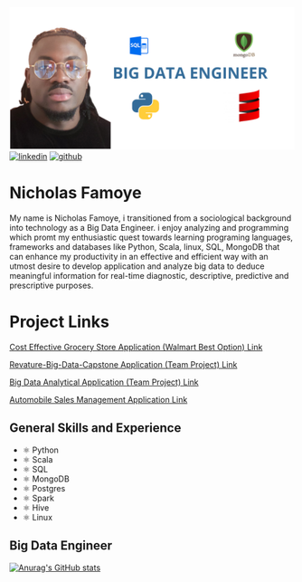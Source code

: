 ![Big Data Engineer](https://github.com/NickFamoye/NickFamoye/blob/main/Blue%20and%20yellow%20simple%20digital%20marketing%20banner%20(1).png)
[<img src='https://cdn.jsdelivr.net/npm/simple-icons@3.0.1/icons/linkedin.svg' alt='linkedin' height='40'>](https://www.linkedin.com/in/nicholas-famoye/)
[<img src='https://cdn.jsdelivr.net/npm/simple-icons@3.0.1/icons/github.svg' alt='github' height='40'>](https://github.com/NickFamoye)  

# Nicholas Famoye
My name is Nicholas Famoye, i transitioned from a sociological background into technology as a Big Data Engineer. i enjoy analyzing and programming which promt my enthusiastic quest towards learning programing languages, frameworks and databases like Python, Scala, linux, SQL, MongoDB that can enhance my productivity in an effective and efficient way with an utmost desire to develop application and analyze big data to deduce meaningful information for real-time diagnostic, descriptive, predictive and prescriptive purposes.

# Project Links
[Cost Effective Grocery Store Application (Walmart Best Option) Link](https://github.com/NickFamoye/Solo_Wal-mart_Project/tree/master_)

[Revature-Big-Data-Capstone Application (Team Project) Link](https://github.com/Revature-Big-Data-Capstone-1348/Project-3.git)

[Big Data Analytical Application (Team Project) Link]( https://github.com/kgardea0/.RevProject2.git) 

[Automobile Sales Management Application Link](https://github.com/NickFamoye/Nick_Famoye)


## General Skills and Experience
* ⚛ Python 
* ⚛ Scala 
* ⚛ SQL
* ⚛ MongoDB
* ⚛ Postgres
* ⚛ Spark
* ⚛ Hive 
* ⚛ Linux


## Big Data Engineer 


[![Anurag's GitHub stats](https://github-readme-stats.vercel.app/api?username=NickFamoye)](https://github.com/anuraghazra/github-readme-stats)
